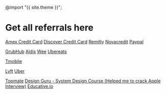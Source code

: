 @import "{{ site.theme }}";
# Get all referrals here

[Amex Credit Card]()
[Discover Credit Card]()
[Remitly]()
[Novacredit]()
[Paypal]()

[GrubHub]()
[Aldis]()
[Wee]()
[Ubereats]()

[Tmobile]()

[Lyft]()
[Uber]()


[Topmate]()
[Design Guru - System Design Course (Helped me to crack Apple Interview)]()
[Educative.io]()
